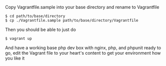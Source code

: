 Copy Vagrantfile.sample into your base directory and rename to Vagrantfile

    $ cd path/to/base/directory
    $ cp ./Vagrantfile.sample path/to/base/directory/Vagrantfile

Then you should be able to just do

    $ vagrant up

And have a working base php dev box with nginx, php, and phpunit ready to go, edit the Vagrant
file to your heart's content to get your environment how you like it
